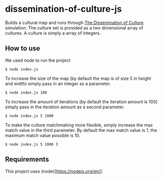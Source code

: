 # dissemination-of-culture-js

Builds a cultural map and runs through [The Dissemination of Culture](http://users.softlab.ntua.gr/~brensham/CourseSoc/Axelrod1997.pdf) simulation. The culture set is provided as a two dimensional array of cultures. A culture is simply a array of integers.

## How to use

We used node to run the project

```
$ node index.js
```

To increase the size of the map (by default the map is of size 5 in height and width) simply pass in an integer as a parameter.

```
$ node index.js 100
```

To increase the amount of iterations (by default the iteration amount is 100) simply pass in the iteration amount as a second parameter.

```
$ node index.js 5 1000
```

To make the culture matchmaking more flexible, simply increase the max match value in the third parameter. By default the max match value is 1, the maximum match value possible is 10.

```
$ node index.js 5 1000 3
```

## Requirements

This project uses (node)[https://nodejs.org/en/].